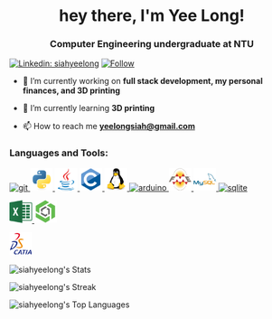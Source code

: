 <h1 align="center">hey there, I'm Yee Long!</h1>
<h3 align="center">Computer Engineering undergraduate at NTU</h3>

[![Linkedin: siahyeelong](https://img.shields.io/badge/-Siah%20Yee%20Long-blue?style=flat-square&logo=Linkedin&logoColor=white&link=https://www.linkedin.com/in/siahyeelong/)](https://www.linkedin.com/in/siahyeelong/) [![Follow](https://img.shields.io/github/followers/siahyeelong?label=Follow&style=social)](https://github.com/siahyeelong)


- 🔭 I’m currently working on **full stack development, my personal finances, and 3D printing**

- 🌱 I’m currently learning **3D printing**

- 📫 How to reach me **yeelongsiah@gmail.com**


<h3 align="left">Languages and Tools:</h3>
<p align="left"> 
    <a href="https://git-scm.com/" target="_blank" rel="noreferrer"> <img src="https://www.vectorlogo.zone/logos/git-scm/git-scm-icon.svg" alt="git" width="40" height="40"/> </a> 
    <a href="https://www.python.org" target="_blank" rel="noreferrer"> <img src="https://raw.githubusercontent.com/devicons/devicon/master/icons/python/python-original.svg" alt="python" width="40" height="40"/> </a> 
    <a href="https://www.java.com" target="_blank" rel="noreferrer"> <img src="https://raw.githubusercontent.com/devicons/devicon/master/icons/java/java-original.svg" alt="java" width="40" height="40"/> </a> 
    <a href="https://www.cprogramming.com/" target="_blank" rel="noreferrer"> <img src="https://raw.githubusercontent.com/devicons/devicon/master/icons/c/c-original.svg" alt="c" width="40" height="40"/> </a> 
    <a href="https://www.linux.org/" target="_blank" rel="noreferrer"> <img src="https://raw.githubusercontent.com/devicons/devicon/master/icons/linux/linux-original.svg" alt="linux" width="40" height="40"/> </a> 
    <a href="https://www.arduino.cc/" target="_blank" rel="noreferrer"> <img src="https://cdn.worldvectorlogo.com/logos/arduino-1.svg" alt="arduino" width="40" height="40"/> </a> 
    <a href="https://fme.safe.com/" target="_blank" rel="noreferrer"> <img src="./images/FME_Software_Logo.svg" alt="fme" width="40" height="40"/> </a> 
    <a href="https://www.mysql.com/" target="_blank" rel="noreferrer"> <img src="https://raw.githubusercontent.com/devicons/devicon/master/icons/mysql/mysql-original-wordmark.svg" alt="mysql" width="40" height="40"/> </a> 
    <a href="https://www.sqlite.org/" target="_blank" rel="noreferrer"> <img src="https://www.vectorlogo.zone/logos/sqlite/sqlite-icon.svg" alt="sqlite" width="40" height="40"/> </a> </p>
    <a href="https://www.microsoft.com/en-sg/microsoft-365/excel" target="_blank" rel="noreferrer"> <img src="./images/Microsoft_Excel_2013-2019_logo.svg" alt="excel" width="40" height="40"/> </a> 
    <a href="https://www.onshape.com/en/" target="_blank" rel="noreferrer"> <img src="./images/Onshape_logo-300x300.png" alt="onshape" width="40" height="40"/> </a> </p>
    <a href="https://www.3ds.com/products/catia/catia-v5" target="_blank" rel="noreferrer"> <img src="./images/CATIA_logo.svg.png" alt="catia" width="40" height="40"/> </a> </p>

![siahyeelong's Stats](https://github-readme-stats.vercel.app/api?username=siahyeelong&theme=gruvbox&show_icons=true&hide_border=false&count_private=true)

![siahyeelong's Streak](https://github-readme-streak-stats.herokuapp.com/?user=siahyeelong&theme=gruvbox&hide_border=false)

![siahyeelong's Top Languages](https://github-readme-stats.vercel.app/api/top-langs/?username=siahyeelong&theme=gruvbox&show_icons=true&hide_border=false&layout=compact&hide=jupyter%20notebook,html)
